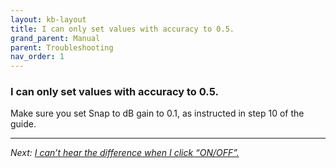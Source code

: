 ```yaml
---
layout: kb-layout
title: I can only set values with accuracy to 0.5.
grand_parent: Manual
parent: Troubleshooting
nav_order: 1
---
```


### I can only set values with accuracy to 0.5.

Make sure you set Snap to dB gain to 0.1, as instructed in step 10 of the guide.

---

*Next: [I can’t hear the difference when I click “ON/OFF”.](../difference-click/index.md)*
